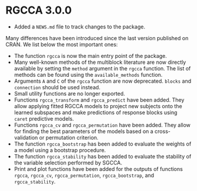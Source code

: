 # RGCCA 3.0.0

* Added a `NEWS.md` file to track changes to the package.

Many differences have been introduced since the last version published on CRAN.
We list below the most important ones:
* The function `rgcca` is now the main entry point of the package. 
* Many well-known methods of the multiblock literature are now directly
available by setting the `method` argument in the `rgcca` function.
The list of methods can be found using the `available_methods` function.
* Arguments `A` and `C` of the `rgcca` function are now deprecated. `blocks`
and `connection` should be used instead.
* Small utility functions are no longer exported. 
* Functions `rgcca_transform` and `rgcca_predict` have been added. They allow
applying fitted RGCCA models to project new subjects onto the learned subspaces
and make predictions of response blocks using `caret` predictive models.
* Functions `rgcca_cv` and `rgcca_permutation` have been added. They allow for
finding the best parameters of the models based on a cross-validation or
permutation criterion.
* The function `rgcca_bootstrap` has been added to evaluate the weights of a
model using a bootstrap procedure.
* The function `rgcca_stability` has been added to evaluate the stability of
the variable selection performed by SGCCA.
* Print and plot functions have been added for the outputs of functions
`rgcca`, `rgcca_cv`, `rgcca_permutation`, `rgcca_bootstrap`,
and `rgcca_stability`.
